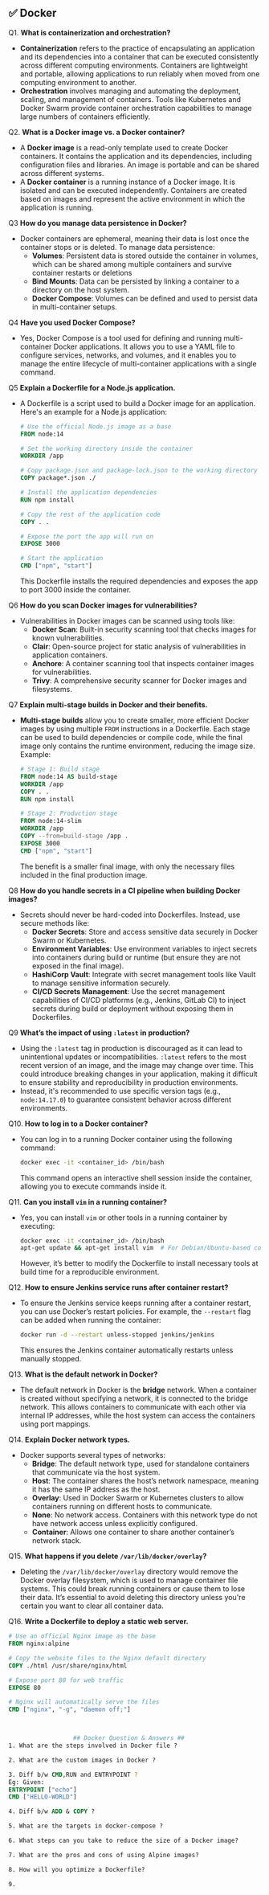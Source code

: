 
## ✅ Docker

Q1. **What is containerization and orchestration?**
  - **Containerization** refers to the practice of encapsulating an application and its dependencies into a container that can be executed consistently across different computing environments. Containers are lightweight and portable, allowing applications to run reliably when moved from one computing environment to another.
  - **Orchestration** involves managing and automating the deployment, scaling, and management of containers. Tools like Kubernetes and Docker Swarm provide container orchestration capabilities to manage large numbers of containers efficiently.

Q2. **What is a Docker image vs. a Docker container?**
  - A **Docker image** is a read-only template used to create Docker containers. It contains the application and its dependencies, including configuration files and libraries. An image is portable and can be shared across different systems.
  - A **Docker container** is a running instance of a Docker image. It is isolated and can be executed independently. Containers are created based on images and represent the active environment in which the application is running.

Q3 **How do you manage data persistence in Docker?**
  - Docker containers are ephemeral, meaning their data is lost once the container stops or is deleted. To manage data persistence:
    - **Volumes**: Persistent data is stored outside the container in volumes, which can be shared among multiple containers and survive container restarts or deletions
    - **Bind Mounts**: Data can be persisted by linking a container to a directory on the host system.
    - **Docker Compose**: Volumes can be defined and used to persist data in multi-container setups.

Q4 **Have you used Docker Compose?**
  - Yes, Docker Compose is a tool used for defining and running multi-container Docker applications. It allows you to use a YAML file to configure services, networks, and volumes, and it enables you to manage the entire lifecycle of multi-container applications with a single command.

Q5 **Explain a Dockerfile for a Node.js application.**
  - A Dockerfile is a script used to build a Docker image for an application. Here's an example for a Node.js application:
    ```Dockerfile
    # Use the official Node.js image as a base
    FROM node:14

    # Set the working directory inside the container
    WORKDIR /app

    # Copy package.json and package-lock.json to the working directory
    COPY package*.json ./

    # Install the application dependencies
    RUN npm install

    # Copy the rest of the application code
    COPY . .

    # Expose the port the app will run on
    EXPOSE 3000

    # Start the application
    CMD ["npm", "start"]
    ```
    This Dockerfile installs the required dependencies and exposes the app to port 3000 inside the container.

Q6 **How do you scan Docker images for vulnerabilities?**
  - Vulnerabilities in Docker images can be scanned using tools like:
    - **Docker Scan**: Built-in security scanning tool that checks images for known vulnerabilities.
    - **Clair**: Open-source project for static analysis of vulnerabilities in application containers.
    - **Anchore**: A container scanning tool that inspects container images for vulnerabilities.
    - **Trivy**: A comprehensive security scanner for Docker images and filesystems.

Q7 **Explain multi-stage builds in Docker and their benefits.**
  - **Multi-stage builds** allow you to create smaller, more efficient Docker images by using multiple `FROM` instructions in a Dockerfile. Each stage can be used to build dependencies or compile code, while the final image only contains the runtime environment, reducing the image size.
    Example:
    ```Dockerfile
    # Stage 1: Build stage
    FROM node:14 AS build-stage
    WORKDIR /app
    COPY . .
    RUN npm install

    # Stage 2: Production stage
    FROM node:14-slim
    WORKDIR /app
    COPY --from=build-stage /app .
    EXPOSE 3000
    CMD ["npm", "start"]
    ```
    The benefit is a smaller final image, with only the necessary files included in the final production image.

Q8 **How do you handle secrets in a CI pipeline when building Docker images?**
  - Secrets should never be hard-coded into Dockerfiles. Instead, use secure methods like:
    - **Docker Secrets**: Store and access sensitive data securely in Docker Swarm or Kubernetes.
    - **Environment Variables**: Use environment variables to inject secrets into containers during build or runtime (but ensure they are not exposed in the final image).
    - **HashiCorp Vault**: Integrate with secret management tools like Vault to manage sensitive information securely.
    - **CI/CD Secrets Management**: Use the secret management capabilities of CI/CD platforms (e.g., Jenkins, GitLab CI) to inject secrets during build or deployment without exposing them in Dockerfiles.

Q9 **What’s the impact of using `:latest` in production?**
  - Using the `:latest` tag in production is discouraged as it can lead to unintentional updates or incompatibilities. `:latest` refers to the most recent version of an image, and the image may change over time. This could introduce breaking changes in your application, making it difficult to ensure stability and reproducibility in production environments.
  - Instead, it's recommended to use specific version tags (e.g., `node:14.17.0`) to guarantee consistent behavior across different environments.

Q10. **How to log in to a Docker container?**
  - You can log in to a running Docker container using the following command:
    ```bash
    docker exec -it <container_id> /bin/bash
    ```
    This command opens an interactive shell session inside the container, allowing you to execute commands inside it.

Q11. **Can you install `vim` in a running container?**
  - Yes, you can install `vim` or other tools in a running container by executing:
    ```bash
    docker exec -it <container_id> /bin/bash
    apt-get update && apt-get install vim  # For Debian/Ubuntu-based containers
    ```
    However, it’s better to modify the Dockerfile to install necessary tools at build time for a reproducible environment.

Q12. **How to ensure Jenkins service runs after container restart?**
  - To ensure the Jenkins service keeps running after a container restart, you can use Docker’s restart policies. For example, the `--restart` flag can be added when running the container:
    ```bash
    docker run -d --restart unless-stopped jenkins/jenkins
    ```
    This ensures the Jenkins container automatically restarts unless manually stopped.

Q13. **What is the default network in Docker?**
  - The default network in Docker is the **bridge** network. When a container is created without specifying a network, it is connected to the bridge network. This allows containers to communicate with each other via internal IP addresses, while the host system can access the containers using port mappings.

Q14. **Explain Docker network types.**
  - Docker supports several types of networks:
    - **Bridge**: The default network type, used for standalone containers that communicate via the host system.
    - **Host**: The container shares the host’s network namespace, meaning it has the same IP address as the host.
    - **Overlay**: Used in Docker Swarm or Kubernetes clusters to allow containers running on different hosts to communicate.
    - **None**: No network access. Containers with this network type do not have network access unless explicitly configured.
    - **Container**: Allows one container to share another container’s network stack.

Q15. **What happens if you delete `/var/lib/docker/overlay`?**
  - Deleting the `/var/lib/docker/overlay` directory would remove the Docker overlay filesystem, which is used to manage container file systems. This could break running containers or cause them to lose their data. It’s essential to avoid deleting this directory unless you're certain you want to clear all container data.

Q16. **Write a Dockerfile to deploy a static web server.**
  ```Dockerfile
  # Use an official Nginx image as the base
  FROM nginx:alpine

  # Copy the website files to the Nginx default directory
  COPY ./html /usr/share/nginx/html

  # Expose port 80 for web traffic
  EXPOSE 80

  # Nginx will automatically serve the files
  CMD ["nginx", "-g", "daemon off;"]



                    ## Docker Question & Answers ##
1. What are the steps involved in Docker file ?

2. What are the custom images in Docker ?

3. Diff b/w CMD,RUN and ENTRYPOINT ?
Eg: Given:
ENTRYPOINT ["echo"]
CMD ["HELLO-WORLD"]

4. Diff b/w ADD & COPY ?

5. What are the targets in docker-compose ?

6. What steps can you take to reduce the size of a Docker image?

7. What are the pros and cons of using Alpine images?

8. How will you optimize a Dockerfile?

9. 
